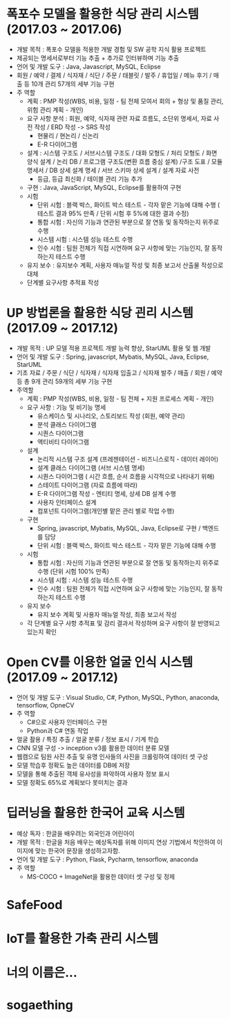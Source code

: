 # 폭포수 모델을 활용한 식당 관리 시스템(2017.03 ~ 2017.06)
- 개발 목적 : 폭포수 모델을 적용한 개발 경험 및 SW 공학 지식 활용 프로젝트
- 제공되는 명세서로부터 기능 추출 + 추가로 인터뷰하며 기능 추출
- 언어 및 개발 도구 : Java, Javascript, MySQL, Eclipse
- 회원 / 예약 / 결제 / 식자재 / 식단 / 주문 / 태블릿 / 발주 / 휴업일 / 메뉴 후기 / 매출 등 10개 관리 57개의 세부 기능 구현
- 주 역할
  - 계획 : PMP 작성(WBS, 비용, 일정 - 팀 전체 모여서 회의 + 형상 및 품질 관리, 위험 관리 계획 - 개인)
  - 요구 사항 분석 : 회원, 예약, 식자재 관련 자료 흐름도, 소단위 명세서, 자료 사전 작성 / ERD 작성 -> SRS 작성
    - 현물리 / 현논리 / 신논리 
    - E-R 다이어그램 
  - 설계 : 시스템 구조도 / 서브시스템 구조도 / 대화 모형도 / 처리 모형도 / 화면 양식 설계 / 논리 DB / 프로그램 구조도(변환 흐름 중심 설계) 
            /구조 도표 / 모듈 명세서 / DB 상세 설계 명세 / 서브 스키마 상세 설계 / 설계 자료 사전
    - 등급, 등급 최신화 / 테이블 관리 기능 추가
  - 구현 : Java, JavaScript, MySQL, Eclipse를 활용하여 구현  
  - 시험  
    - 단위 시험 : 블랙 박스, 화이트 박스 테스트 - 각자 맡은 기능에 대해 수행 ( 테스트 결과 95% 만족 / 단위 시험 후 5%에 대한 결과 수정)
    - 통합 시험 : 자신의 기능과 연관된 부분으로 잘 연동 및 동작하는지 위주로 수행
    - 시스템 시험 : 시스템 성능 테스트 수행
    - 인수 시험 : 팀원 전체가 직접 시연하며 요구 사항에 맞는 기능인지, 잘 동작하는지 테스트 수행
   - 유지 보수 : 유지보수 계획, 사용자 매뉴얼 작성 및 최종 보고서 산출물 작성으로 대체 
   - 단계별 요구사항 추적표 작성

# UP 방법론을 활용한 식당 괸리 시스템(2017.09 ~ 2017.12)
- 개발 목적 : UP 모델 적용 프로젝트 개발 능력 향상, StarUML 활용 및 웹 개발 
- 언어 및 개발 도구 : Spring, javascript, Mybatis, MySQL, Java, Eclipse, StarUML
- 기초 자료  / 주문 / 식단 / 식자재 / 식자재 입출고 / 식자재 발주 / 매출 / 회원 / 예약 등 총 9개 관리 59개의 세부 기능 구현
- 주역할 
  - 계획 : PMP 작성(WBS, 비용, 일정 - 팀 전체 + 지원 프로세스 계획 - 개인)
  - 요구 사항 : 기능 및 비기능 명세
    - 유스케이스 및 시나리오, 스토리보드 작성 (회원, 예약 관리)
    - 분석 클래스 다이어그램
    - 시퀀스 다이어그램
    - 액티비티 다이어그램
  - 설계
    - 논리적 시스템 구조 설계 (프레젠테이션 - 비즈니스로직 - 데이터 레이어)
    - 설계 클래스 다이어그램 (서브 시스템 명세)
    - 시퀀스 다이어그램 ( 시간 흐름, 순서 흐름을 시각적으로 나타내기 위해)
    - 스테이트 다이어그램 (자료 흐름에 따라)
    - E-R 다이어그램 작성 - 엔티티 명세, 상세 DB 설계 수행
    - 사용자 인터페이스 설계
    - 컴포넌트 다이어그램(개인별 맡은 관리 별로 작업 수행)
  - 구현
    - Spring, javascript, Mybatis, MySQL, Java, Eclipse로 구현 / 백엔드를 담당
    - 단위 시험 : 블랙 박스, 화이트 박스 테스트 - 각자 맡은 기능에 대해 수행
  - 시험      
    - 통합 시험 : 자신의 기능과 연관된 부분으로 잘 연동 및 동작하는지 위주로 수행 (단위 시험 100% 만족)
    - 시스템 시험 : 시스템 성능 테스트 수행
    - 인수 시험 : 팀원 전체가 직접 시연하며 요구 사항에 맞는 기능인지, 잘 동작하는지 테스트 수행
  - 유지 보수 
    - 유지 보수 계획 및 사용자 매뉴얼 작성, 최종 보고서 작성
  - 각 단계별 요구 사항 추적표 및 감리 결과서 작성하며 요구 사항이 잘 반영되고 있는지 확인
   
# Open CV를 이용한 얼굴 인식 시스템(2017.09 ~ 2017.12)
- 언어 및 개발 도구 : Visual Studio, C#, Python, MySQL, Python, anaconda, tensorflow, OpneCV
- 주 역할
  - C#으로 사용자 인터페이스 구현
  - Python과 C# 연동 작업
- 얼굴 촬용 / 특징 추출 / 얼굴 분류 / 정보 표시 / 기계 학습
- CNN 모델 구성 -> inception v3를 활용한 데이터 분류 모델
- 웹캠으로 팀원 사진 추출 및 유명 인사들의 사진을 크롤링하여 데이터 셋 구성
- 모델 학습후 정확도 높은 데이터를 DB에 저장
- 모델을 통해 추출된 객체 유사성을 파악하여 사용자 정보 표시
- 모델 정확도 65%로 계획보다 못미치는 결과

# 딥러닝을 활용한 한국어 교육 시스템
- 예상 독자 : 한글을 배우려는 외국인과 어린아이
- 개발 목적 : 한글을 처음 배우는 예상독자를 위해 이미지 연상 기법에서 착안하여 이미지에 맞는 한국어 문장을 생성하고자함.
- 언어 및 개발 도구 : Python, Flask, Pycharm, tensorflow, anaconda
- 주 역할
  - MS-COCO + ImageNet을 활용한 데이터 셋 구성 및 정제 
 
# SafeFood

# IoT를 활용한 가축 관리 시스템

# 너의 이름은...

# sogaething 

